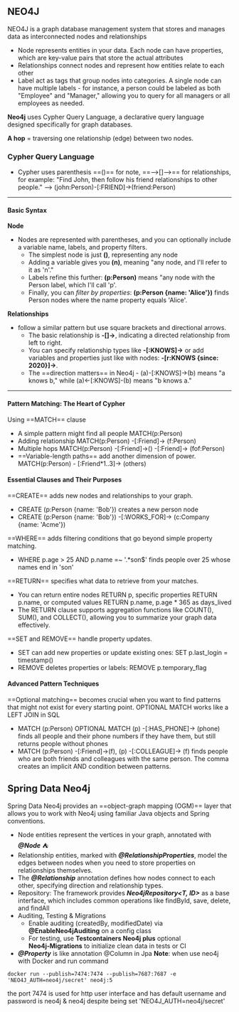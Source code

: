 ## NEO4J

NEO4J is a graph database management system that stores and manages data as interconnected nodes and relationships

- Node represents entities in your data. Each node can have properties, which are key-value pairs that store the actual attributes
- Relationships connect nodes and represent how entities relate to each other
- Label act as tags that group nodes into categories. A single node can have multiple labels - for instance, a person could be labeled as both "Employee" and "Manager," allowing you to query for all managers or all employees as needed.

**Neo4j** uses Cypher Query Language, a declarative query language designed specifically for graph databases.

**A hop** = traversing one relationship (edge) between two nodes.

### Cypher Query Language

- Cypher uses parenthesis ==()== for note, ==-->[]-->== for relationships, for example: "Find John, then follow his friend relationships to other people." --> (john:Person)-[:FRIEND]->(friend:Person)

---

#### Basic Syntax

**Node**

- Nodes are represented with parentheses, and you can optionally include a variable name, labels, and property filters.
  - The simplest node is just **()**, representing any node
  - Adding a variable gives you **(n)**, meaning "any node, and I'll refer to it as 'n'."
  - Labels refine this further: **(p:Person)** means "any node with the Person label, which I'll call 'p'.
  - Finally, you can _filter by properties_: **(p:Person {name: 'Alice'})** finds Person nodes where the name property equals 'Alice'.

**Relationships**

- follow a similar pattern but use square brackets and directional arrows.
  - The basic relationship is **-[]->**, indicating a directed relationship from left to right.
  - You can specify relationship types like **-[:KNOWS]->** or add variables and properties just like with nodes: **-[r:KNOWS {since: 2020}]->**.
  - The ==direction matters== in Neo4j - (a)-[:KNOWS]->(b) means "a knows b," while (a)<-[:KNOWS]-(b) means "b knows a."

---

#### Pattern Matching: The Heart of Cypher

Using ==MATCH== clause

- A simple pattern might find all people MATCH(p:Person)
- Adding relationship MATCH(p:Person) -[:Friend]-> (f:Person)
- Multiple hops MATCH(p:Person) -[:Friend]->() -[:Friend]-> (fof:Person)
- ==Variable-length paths== add another dimension of power. MATCH(p:Person) - [:Friend*1..3]-> (others)

#### Essential Clauses and Their Purposes

==CREATE== adds new nodes and relationships to your graph.

- CREATE (p:Person {name: 'Bob'}) creates a new person node
- CREATE (p:Person {name: 'Bob'}) -[:WORKS_FOR]-> (c:Company {name: 'Acme'})

==WHERE== adds filtering conditions that go beyond simple property matching.

- WHERE p.age > 25 AND p.name =~ '.\*son$' finds people over 25 whose names end in 'son'

==RETURN== specifies what data to retrieve from your matches.

- You can return entire nodes RETURN p, specific properties RETURN p.name, or computed values RETURN p.name, p.age \* 365 as days_lived
- The RETURN clause supports aggregation functions like COUNT(), SUM(), and COLLECT(), allowing you to summarize your graph data effectively.

==SET and REMOVE== handle property updates.

- SET can add new properties or update existing ones: SET p.last_login = timestamp()
- REMOVE deletes properties or labels: REMOVE p.temporary_flag

#### Advanced Pattern Techniques

==Optional matching== becomes crucial when you want to find patterns that might not exist for every starting point. OPTIONAL MATCH works like a LEFT JOIN in SQL

- MATCH (p:Person) OPTIONAL MATCH (p) -[:HAS_PHONE]-> (phone) finds all people and their phone numbers if they have them, but still returns people without phones
- MATCH (p:Person) -[:Friend]->(f), (p) -[:COLLEAGUE]-> (f) finds people who are both friends and colleagues with the same person. The comma creates an implicit AND condition between patterns.

## Spring Data Neo4j

Spring Data Neo4j provides an ==object-graph mapping (OGM)== layer that allows you to work with Neo4j using familiar Java objects and Spring conventions.

- Node entities represent the vertices in your graph, annotated with **_@Node_** ⛺
- Relationship entities, marked with **_@RelationshipProperties_**, model the edges between nodes when you need to store properties on relationships themselves.
- The **_@Relationship_** annotation defines how nodes connect to each other, specifying direction and relationship types.
- Repository: The framework provides **_Neo4jRepository<T, ID>_** as a base interface, which includes common operations like findById, save, delete, and findAll
- Auditing, Testing & Migrations
    - Enable auditing (createdBy, modifiedDate) via **@EnableNeo4jAuditing** on a config class
    - For testing, use **Testcontainers Neo4j plus** optional **Neo4j‑Migrations** to initialize clean data in tests or CI
- **_@Property_** is like annotation @Column in Jpa
**Note**: when use neo4j with Docker and run command 
```
docker run --publish=7474:7474 --publish=7687:7687 -e 'NEO4J_AUTH=neo4j/secret' neo4j:5
```
the port 7474 is used for http user interface and has default username and password is neo4j & neo4j despite being set 'NEO4J_AUTH=neo4j/secret'
